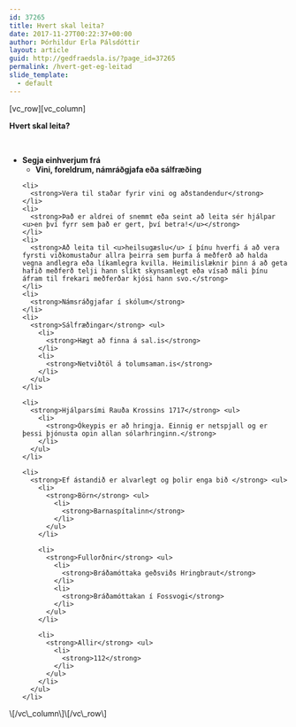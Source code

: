 ```yaml
---
id: 37265
title: Hvert skal leita?
date: 2017-11-27T00:22:37+00:00
author: Þórhildur Erla Pálsdóttir
layout: article
guid: http://gedfraedsla.is/?page_id=37265
permalink: /hvert-get-eg-leitad
slide_template:
  - default
---
```

\[vc\_row\]\[vc\_column\]

<div class="standard-arrow list-divider bullet-top">
  <p>
    <strong>Hvert skal leita?</strong>
  </p>
  
  <p>
    <strong> </strong>
  </p>
  
  <ul>
    <li>
      <strong>Segja einhverjum frá</strong> <ul>
        <li>
          <strong>Vini, foreldrum, námráðgjafa eða sálfræðing</strong>
        </li>
      </ul>
    </li>
    
    <li>
      <strong>Vera til staðar fyrir vini og aðstandendur</strong>
    </li>
    <li>
      <strong>Það er aldrei of snemmt eða seint að leita sér hjálpar <u>en því fyrr sem það er gert, því betra!</u></strong>
    </li>
    <li>
      <strong>Að leita til <u>heilsugæslu</u> í þínu hverfi á að vera fyrsti viðkomustaður allra þeirra sem þurfa á meðferð að halda vegna andlegra eða líkamlegra kvilla. Heimilislæknir þinn á að geta hafið meðferð telji hann slíkt skynsamlegt eða vísað máli þínu áfram til frekari meðferðar kjósi hann svo.</strong>
    </li>
    <li>
      <strong>Námsráðgjafar í skólum</strong>
    </li>
    <li>
      <strong>Sálfræðingar</strong> <ul>
        <li>
          <strong>Hægt að finna á sal.is</strong>
        </li>
        <li>
          <strong>Netviðtöl á tolumsaman.is</strong>
        </li>
      </ul>
    </li>
    
    <li>
      <strong>Hjálparsími Rauða Krossins 1717</strong> <ul>
        <li>
          <strong>Ókeypis er að hringja. Einnig er netspjall og er þessi þjónusta opin allan sólarhringinn.</strong>
        </li>
      </ul>
    </li>
    
    <li>
      <strong>Ef ástandið er alvarlegt og þolir enga bið </strong> <ul>
        <li>
          <strong>Börn</strong> <ul>
            <li>
              <strong>Barnaspítalinn</strong>
            </li>
          </ul>
        </li>
        
        <li>
          <strong>Fullorðnir</strong> <ul>
            <li>
              <strong>Bráðamóttaka geðsviðs Hringbraut</strong>
            </li>
            <li>
              <strong>Bráðamóttakan í Fossvogi</strong>
            </li>
          </ul>
        </li>
        
        <li>
          <strong>Allir</strong> <ul>
            <li>
              <strong>112</strong>
            </li>
          </ul>
        </li>
      </ul>
    </li>
  </ul>
</div>\[/vc\_column\]\[/vc\_row\]